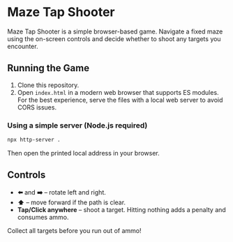 # Maze Tap Shooter

Maze Tap Shooter is a simple browser-based game. Navigate a fixed maze using the on-screen controls and decide whether to shoot any targets you encounter.

## Running the Game

1. Clone this repository.
2. Open `index.html` in a modern web browser that supports ES modules. For the best experience, serve the files with a local web server to avoid CORS issues.

### Using a simple server (Node.js required)

```bash
npx http-server .
```

Then open the printed local address in your browser.

## Controls

- **⬅️** and **➡️** – rotate left and right.
- **⬆️** – move forward if the path is clear.
- **Tap/Click anywhere** – shoot a target. Hitting nothing adds a penalty and consumes ammo.

Collect all targets before you run out of ammo!
